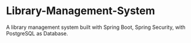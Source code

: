 # Library-Management-System
A library management system built with Spring Boot, Spring Security, with PostgreSQL as Database.
